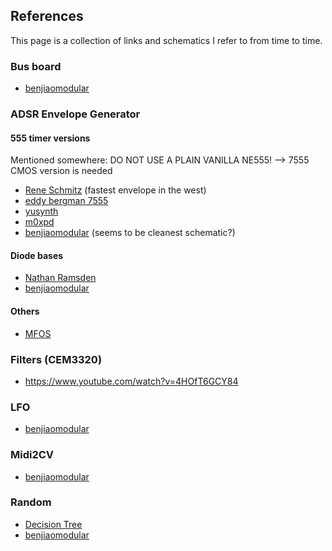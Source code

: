 ## References

This page is a collection of links and schematics I refer to from time to time.


### Bus board

- [benjiaomodular](https://benjiaomodular.com/post/2024-04-09-europowerboard-v2/)


### ADSR Envelope Generator

#### 555 timer versions

Mentioned somewhere: DO NOT USE A PLAIN VANILLA NE555! --> 7555 CMOS version is needed

- [Rene Schmitz](https://www.schmitzbits.de/adsr.html) (fastest envelope in the west)
- [eddy bergman 7555](https://www.eddybergman.com/2020/03/synthesizer-build-part-24-adsr-with.html)
- [yusynth](https://yusynth.net/Modular/index_en.html)
- [m0xpd](https://github.com/m0xpd/ADSR?tab=readme-ov-file)
- [benjiaomodular](https://benjiaomodular.com/post/2022-02-02-mini-adsr/)
  (seems to be cleanest schematic?)


#### Diode bases

- [Nathan Ramsden](https://synthnerd.wordpress.com/2016/04/06/envelope-circuits-a-simple-ar-design-using-op-amps/)
- [benjiaomodular](https://benjiaomodular.com/post/2021-03-26-ar-envelope-generator/)

#### Others

- [MFOS](https://musicfromouterspace.com/analogsynth_new/ADSR001/ADSR001.html)


### Filters (CEM3320)
- https://www.youtube.com/watch?v=4HOfT6GCY84

### LFO

- [benjiaomodular](https://benjiaomodular.com/post/minilfo/)


### Midi2CV

- [benjiaomodular](https://benjiaomodular.com/post/2022-10-29-midi2cv/)



### Random

- [Decision Tree](https://robaux.io/products/dcsn3)
- [benjiaomodular](https://benjiaomodular.com/post/2021-06-04-random-triggers-and-cv/)